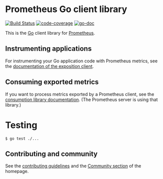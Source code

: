 # Prometheus Go client library

[![Build Status](https://travis-ci.org/prometheus/client_golang.svg?branch=master)](https://travis-ci.org/prometheus/client_golang) [![code-coverage](http://gocover.io/_badge/github.com/prometheus/client_golang/prometheus)](http://gocover.io/github.com/prometheus/client_golang/prometheus) [![go-doc](https://godoc.org/github.com/prometheus/client_golang/prometheus?status.svg)](https://godoc.org/github.com/prometheus/client_golang/prometheus)

This is the [Go](http://golang.org) client library for
[Prometheus](http://prometheus.io).

## Instrumenting applications

For instrumenting your Go application code with Prometheus metrics, see the
[documentation of the exposition client](https://godoc.org/github.com/prometheus/client_golang/prometheus).

## Consuming exported metrics

If you want to process metrics exported by a Prometheus client, see the
[consumption library documentation](https://godoc.org/github.com/prometheus/client_golang/extraction).
(The Prometheus server is using that library.)

# Testing

    $ go test ./...

## Contributing and community

See the [contributing guidelines](CONTRIBUTING.md) and the
[Community section](http://prometheus.io/community/) of the homepage.
